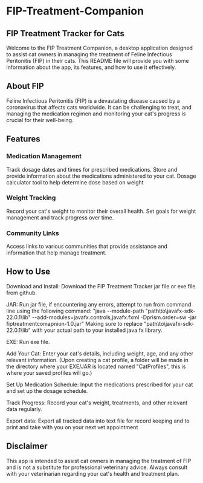 # FIP-Treatment-Companion

## FIP Treatment Tracker for Cats
Welcome to the FIP Treatment Companion, a desktop application designed to assist cat owners in managing the treatment of Feline Infectious Peritonitis (FIP) in their cats. This README file will provide you with some information about the app, its features, and how to use it effectively.

## About FIP
Feline Infectious Peritonitis (FIP) is a devastating disease caused by a coronavirus that affects cats worldwide. It can be challenging to treat, and managing the medication regimen and monitoring your cat's progress is crucial for their well-being.

## Features

### Medication Management

Track dosage dates and times for prescribed medications.
Store and provide information about the medications administered to your cat.
Dosage calculator tool to help determine dose based on weight

### Weight Tracking

Record your cat's weight to monitor their overall health.
Set goals for weight management and track progress over time.

### Community Links

Access links to various communities that provide assistance and information that help manage treatment.

## How to Use 

Download and Install: Download the FIP Treatment Tracker jar file or exe file from github.

JAR: Run jar file, if encountering any errors, attempt to run from command line using the following command: 
"java --module-path "path\to\javafx-sdk-22.0.1\lib" --add-modules=javafx.controls,javafx.fxml -Dprism.order=sw -jar fiptreatmentcomapnion-1.0.jar"
Making sure to replace "path\to\javafx-sdk-22.0.1\lib" with your actual path to your installed java fx library.

EXE: Run exe file. 

Add Your Cat: Enter your cat's details, including weight, age, and any other relevant information.
(Upon creating a cat profile, a folder will be made in the directory where your EXE/JAR is located named "CatProfiles", this is where your saved profiles will go.)

Set Up Medication Schedule: Input the medications prescribed for your cat and set up the dosage schedule.

Track Progress: Record your cat's weight, treatments, and other relevant data regularly.

Export data: Export all tracked data into text file for record keeping and to print and take with you on your next
vet appointment

## Disclaimer
This app is intended to assist cat owners in managing the treatment of FIP and is not a substitute for professional veterinary advice. Always consult with your veterinarian regarding your cat's health and treatment plan.

